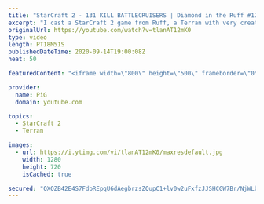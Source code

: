 ```yaml
---
title: "StarCraft 2 - 131 KILL BATTLECRUISERS | Diamond in the Ruff #12"
excerpt: "I cast a StarCraft 2 game from Ruff, a Terran with very creative gameplay. What will he pull out of the hat against his Zerg opponent? Battlecruisers!  Check out all episodes of Diamond in the Ruff: https://www.youtube.com/playlist?list=PLFUDU8AOevUfdEq20wYq8Sm9z3sc1yn0l Follow Ruff: https://www.twitch.tv/ruff13"
originalUrl: https://youtube.com/watch?v=tlanAT12mK0
type: video
length: PT18M51S
publishedDateTime: 2020-09-14T19:00:08Z
heat: 50

featuredContent: "<iframe width=\"800\" height=\"500\" frameborder=\"0\" src=\"https://www.youtube.com/embed/tlanAT12mK0\" allow=\"accelerometer; autoplay; encrypted-media; gyroscope; picture-in-picture\" allowfullscreen></iframe>"

provider:
  name: PiG
  domain: youtube.com

topics:
  - StarCraft 2
  - Terran

images:
  - url: https://i.ytimg.com/vi/tlanAT12mK0/maxresdefault.jpg
    width: 1280
    height: 720
    isCached: true

secured: "OXOZB42E4S7FdbREpqU6dAegbrzsZQupC1+lv0w2uFxfzJJSHCGW7Br/NjWLb5O7M14sY17XTKwjw0kqo+EQc7NsQYTIsVQHFivvX9l+M6LXzc7Zfdu6eY6/2xgSh5kJwlBzs6lxEJekFxbLB0sqeFRMO/i/rWVP4mrMzXymCGdPLO2GYWHKDUrfB13bSkdyoF2NUlEx53HPRJuwkzqyvYUQAINWbOdZtr5P3qt+8Lcwe+VCn6bHVhdcA7O5/D/6Vo/9/JSBPGoZ9QQAjOFj1FPJ0OKD0V0TfdIwvHzuGkEinxlrHjYA2IumbEXhRNpwDNaA0OGk9qx/sCIrup5wPbHEFWf4puRRipz2uqnwwyZdU1ZWa7MXdfd18mXG+Lg5o9TYhliaaTTTXiTj1L5lBx4TUOuBk86cxSvtCTwb4Bo=;7rtT3Au7YSznuM9v8mNaaw=="
---
```


